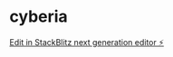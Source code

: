 # cyberia

[Edit in StackBlitz next generation editor ⚡️](https://stackblitz.com/~/github.com/Chamstin/cyberia)
